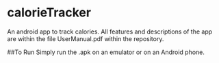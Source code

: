 # calorieTracker
An android app to track calories. All features and descriptions of the app are within the file UserManual.pdf within the repository.

##To Run
Simply run the .apk on an emulator or on an Android phone.
